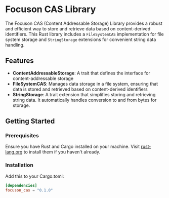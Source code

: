 # Focuson CAS Library

The Focuson CAS (Content Addressable Storage) Library provides a robust and efficient way to store
and retrieve data based on content-derived identifiers. This Rust library includes a `FileSystemCAS`
implementation for file system storage and `StringStorage` extensions for convenient string data
handling.

## Features

- **ContentAddressableStorage**: A trait that defines the interface for content-addressable storage
- **FileSystemCAS**: Manages data storage in a file system, ensuring that data is stored and
  retrieved based on content-derived identifiers
- **StringStorage**: A trait extension that simplifies storing and retrieving string data. It
  automatically handles conversion to and from bytes for storage.

## Getting Started

### Prerequisites

Ensure you have Rust and Cargo installed on your machine. Visit [rust-lang.org](https://rust-lang.org)
to install them if you haven't already.

### Installation

Add this to your Cargo.toml:

```toml
[dependencies]
focuson_cas = "0.1.0"
